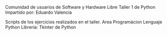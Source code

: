 Comunidad de usuarios de Software y Hardware Libre
Taller 1 de Python
Impartido por: Eduardo Valencia

Scripts de los ejercicios realizados en el taller.
Area Programácion
Lenguaje Python
Libreria:
Tkinter de Python

